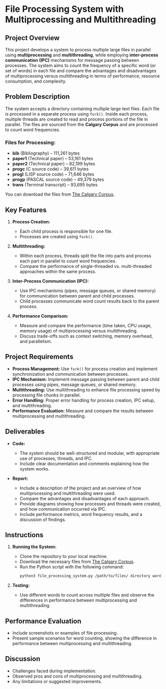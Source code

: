 # File Processing System with Multiprocessing and Multithreading

## Project Overview

This project develops a system to process multiple large files in parallel using **multiprocessing** and **multithreading**, while employing **inter-process communication (IPC)** mechanisms for message passing between processes. The system aims to count the frequency of a specific word (or set of words) in each file and compare the advantages and disadvantages of multiprocessing versus multithreading in terms of performance, resource consumption, and complexity.

## Problem Description

The system accepts a directory containing multiple large text files. Each file is processed in a separate process using `fork()`. Inside each process, multiple threads are created to read and process portions of the file in parallel. The files are sourced from the **Calgary Corpus** and are processed to count word frequencies.

### Files for Processing:

- **bib** (Bibliography) – 111,261 bytes
- **paper1** (Technical paper) – 53,161 bytes
- **paper2** (Technical paper) – 82,199 bytes
- **progc** (C source code) – 39,611 bytes
- **progl** (LISP source code) – 71,646 bytes
- **progp** (PASCAL source code) – 49,379 bytes
- **trans** (Terminal transcript) – 93,695 bytes

You can download the files from [The Calgary Corpus](https://corpus.canterbury.ac.nz/descriptions/#calgary).

## Key Features

1. **Process Creation:**
   - Each child process is responsible for one file.
   - Processes are created using `fork()`.

2. **Multithreading:**
   - Within each process, threads split the file into parts and process each part in parallel to count word frequencies.
   - Compare the performance of single-threaded vs. multi-threaded approaches within the same process.

3. **Inter-Process Communication (IPC):**
   - Use IPC mechanisms (pipes, message queues, or shared memory) for communication between parent and child processes.
   - Child processes communicate word count results back to the parent process.

4. **Performance Comparison:**
   - Measure and compare the performance (time taken, CPU usage, memory usage) of multiprocessing versus multithreading.
   - Discuss trade-offs such as context switching, memory overhead, and parallelism.

## Project Requirements

- **Process Management:** Use `fork()` for process creation and implement synchronization and communication between processes.
- **IPC Mechanism:** Implement message passing between parent and child processes using pipes, message queues, or shared memory.
- **Multithreading:** Use multithreading to enhance file processing speed by processing file chunks in parallel.
- **Error Handling:** Proper error handling for process creation, IPC setup, and multithreading.
- **Performance Evaluation:** Measure and compare the results between multiprocessing and multithreading.

## Deliverables

- **Code:** 
  - The system should be well-structured and modular, with appropriate use of processes, threads, and IPC.
  - Include clear documentation and comments explaining how the system works.
  
- **Report:** 
  - Include a description of the project and an overview of how multiprocessing and multithreading were used.
  - Compare the advantages and disadvantages of each approach.
  - Provide diagrams showing how processes and threads were created, and how communication occurred via IPC.
  - Include performance metrics, word frequency results, and a discussion of findings.

## Instructions

1. **Running the System:**
   - Clone the repository to your local machine.
   - Download the necessary files from [The Calgary Corpus](https://corpus.canterbury.ac.nz/descriptions/#calgary).
   - Run the Python script with the following command:
     ```bash
     python3 file_processing_system.py /path/to/files/ directory word_to_count
     ```

2. **Testing:**
   - Use different words to count across multiple files and observe the differences in performance between multiprocessing and multithreading.

## Performance Evaluation

- Include screenshots or examples of file processing.
- Present sample scenarios for word counting, showing the difference in performance between multiprocessing and multithreading.

## Discussion

- Challenges faced during implementation.
- Observed pros and cons of multiprocessing and multithreading.
- Any limitations or suggested improvements.


